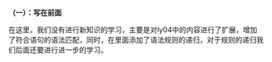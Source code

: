 **（一）：写在前面**

在这里，我们没有进行新知识的学习，主要是对ly04中的内容进行了扩展，增加了符合语句的语法匹配，同时，在里面添加了语法规则的递归，对于规则的递归我们后面还要进行进一步的学习。

